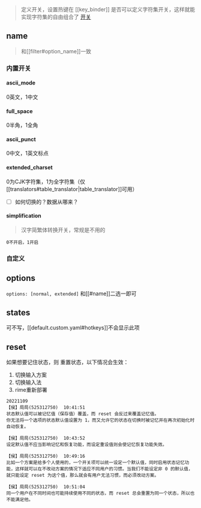 > 定义开关，设置热键在 [[key_binder]]
> 是否可以定义字符集开关，这样就能实现字符集的自由组合了
[开关](https://github.com/LEOYoon-Tsaw/Rime_collections/blob/master/Rime_description.md#開關)

## name
> 和[[filter#option_name]]一致

### 内置开关
#### ascii_mode
0英文，1中文
#### full_space
0半角，1全角
#### ascii_punct
0中文，1英文标点
#### extended_charset
0为CJK字符集，1为全字符集（仅[[translators#table_translator|table_translator]]可用）
- [ ] 如何切换的？数据从哪来？
#### simplification
> 汉字简繁体转换开关，常规是不用的

`0不开启，1开启`

### 自定义

## options
`options: [normal, extended]` 和[[#name]]二选一即可
## states
可不写，[[default.custom.yaml#hotkeys]]不会显示此项

## reset
如果想要记住状态，则
重置状态，以下情况会生效：
1. 切换输入方案
2. 切换输入法
3. rime重新部署

```
20221109
【侯】局局(525312750)  10:41:51
状态默认值可以被记忆值（保存值）覆盖，而 reset 会反过来覆盖记忆值。
你无法将一个选项的状态默认值设置为 1，而又允许它的状态在切换时被记忆并在再次初始化时自动恢复。

【侯】局局(525312750)  10:43:52
设定默认值不应当影响记忆和恢复功能，而设定重设值则会使记忆恢复功能失效。

【侯】局局(525312750)  10:49:16
比如一个方案是给多个人使用的，一个开关项可以统一设定一个默认值，同时启用状态记忆功能，这样就可以在不改动方案的情况下适应不同用户的习惯。当我们不能设定非 0 的默认值，就只能设定 reset 为这个值，那么就会有用户无法习惯，而必须改动方案。

【侯】局局(525312750)  10:51:04
同一个用户在不同时间也可能持续使用不同的状态，而 reset 总会重置为同一个状态，所以也不能满足他。
```
